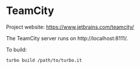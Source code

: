 # TeamCity

Project website: https://www.jetbrains.com/teamcity/

The TeamCity server runs on http://localhost:8111/.

To build: 

    turbo build /path/to/turbo.it